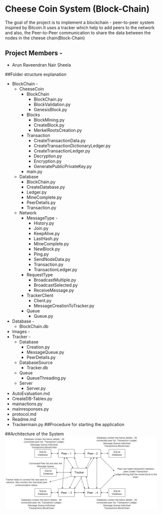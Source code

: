 # Cheese Coin System (Block-Chain)

The goal of the project is to implement a blockchain -  peer-to-peer system inspired by Bitcoin.It uses a tracker  which help to add peers to the network and also, 
the Peer-to-Peer communication to share the data between the nodes in the cheese chain(Block-Chain)

## Project Members - 
- Arun Raveendran Nair Sheela

##Folder structure explanation
* BlockChain - 
    - CheeseCoin
      - BlockChain
        - BlockChain.py
        - BlockValidation.py
        - GenesisBlock.py
      - Blocks
        - BlockMining.py
        - CreateBlock.py
        - MerkelRootsCreation.py
      - Transaction
        - CreateTransactionData.py
        - CreateTransactionDictionaryLedger.py
        - CreateTransactionLedger.py
        - Decryption.py
        - Encryption.py
        - GeneratePublicPrivateKey.py
      - main.py
    - Database
      - BlockChain.py
      - CreateDatabase.py
      - Ledger.py
      - MineComplete.py
      - PeerDetails.py
      - Transaction.py
    - Network
      - MessageType - 
        - History.py
        - Join.py
        - KeepAlive.py
        - LastHash.py
        - MineComplete.py
        - NewBlock.py
        - Ping.py
        - SendNodeData.py
        - Transaction.py
        - TransactionLedger.py
      - RequestType
        - BroadcastMultiple.py
        - BroadcastSelected.py
        - ReceiveMessage.py
      - TrackerClient
        - Client.py
        - MessageCreationToTracker.py
      - Queue 
        - Queue.py
* Database - 
    - BlockChain.db
* Images - 
* Tracker - 
    - Database
      - Creation.py
      - MessageQueue.py
      - PeerDetails.py
    - DatabaseSource
      - Tracker.db
    - Queue
      - QueueThreading.py
    - Server 
      - Server.py
* AutoEvaluation.md
* CreateDB-Tables.py
* mainactions.py
* mainresponses.py
* protocol.md
* Readme.md
* Trackermain.py
##Procedure for starting the application

##Architecture of the System
![title](Images/architecture.jpg)